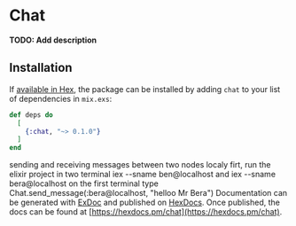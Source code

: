 # Chat

**TODO: Add description**

## Installation

If [available in Hex](https://hex.pm/docs/publish), the package can be installed
by adding `chat` to your list of dependencies in `mix.exs`:

```elixir
def deps do
  [
    {:chat, "~> 0.1.0"}
  ]
end
```
 sending and receiving messages between two nodes localy 
 firt, run  the elixir project in two terminal iex --sname ben@localhost and iex --sname bera@localhost 
 on the first terminal type  Chat.send_message(:bera@localhost, "helloo Mr Bera")
Documentation can be generated with [ExDoc](https://github.com/elixir-lang/ex_doc)
and published on [HexDocs](https://hexdocs.pm). Once published, the docs can
be found at [https://hexdocs.pm/chat](https://hexdocs.pm/chat).

